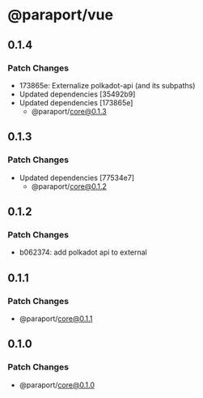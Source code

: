 # @paraport/vue

## 0.1.4

### Patch Changes

- 173865e: Externalize polkadot-api (and its subpaths)
- Updated dependencies [35492b9]
- Updated dependencies [173865e]
  - @paraport/core@0.1.3

## 0.1.3

### Patch Changes

- Updated dependencies [77534e7]
  - @paraport/core@0.1.2

## 0.1.2

### Patch Changes

- b062374: add polkadot api to external

## 0.1.1

### Patch Changes

- @paraport/core@0.1.1

## 0.1.0

### Patch Changes

- @paraport/core@0.1.0
